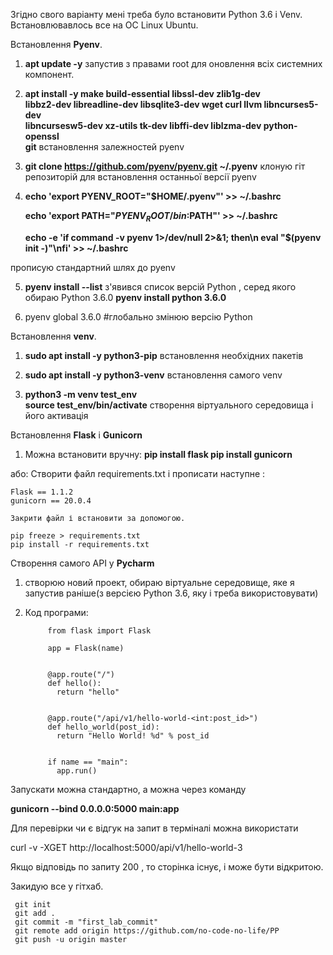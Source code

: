 Згідно свого варіанту мені треба було встановити Python 3.6 і Venv.
Встановлювавлось все на ОС Linux Ubuntu.

Встановлення **Pyenv**.
1) **apt update -y**    запустив з правами root для оновлення всіх системних компонент.

2)  **apt install -y make build-essential libssl-dev zlib1g-dev  \
     libbz2-dev libreadline-dev libsqlite3-dev wget curl llvm libncurses5-dev \
     libncursesw5-dev xz-utils tk-dev libffi-dev liblzma-dev python-openssl \
     git**          встановлення залежностей pyenv

3) **git clone https://github.com/pyenv/pyenv.git ~/.pyenv** 
  клоную гіт репозиторій для встановлення  останньої версії pyenv
4)  **echo 'export PYENV_ROOT="$HOME/.pyenv"' >> ~/.bashrc**

     **echo 'export PATH="$PYENV_ROOT/bin:$PATH"' >> ~/.bashrc**
  
     **echo -e 'if command -v pyenv 1>/dev/null 2>&1; then\n eval "$(pyenv init -)"\nfi' >> ~/.bashrc**
   
   прописую стандартний шлях до pyenv

5) **pyenv install --list**
  з'явився список версій Python , серед якого обираю Python 3.6.0
  **pyenv install python 3.6.0**

6) pyenv global 3.6.0 #глобально змінюю версію Python




Встановлення   **venv**.
1) **sudo apt install -y python3-pip**       встановлення необхідних пакетів

2) **sudo apt install -y python3-venv**        встановлення самого venv

3)   **python3 -m venv test_env**  
     **source test_env/bin/activate**
     створення віртуального середовища і його активація 




Встановлення **Flask** i **Gunicorn**


1)   Можна встановити вручну:
    **pip install flask
    pip install gunicorn**

  або:
    Створити файл requirements.txt 
    і прописати наступне :

    Flask == 1.1.2
    gunicorn == 20.0.4

    Закрити файл і встановити за допомогою.

    pip freeze > requirements.txt 
    pip install -r requirements.txt





     
     

Створення самого API у **Pycharm**

1) створюю новий проект, обираю віртуальне середовище, яке я запустив раніше(з версією Python 3.6, яку і треба використовувати)

2) Код програми:

            from flask import Flask

            app = Flask(name)


            @app.route("/")
            def hello():
              return "hello"


            @app.route("/api/v1/hello-world-<int:post_id>")
            def hello_world(post_id):
              return "Hello World! %d" % post_id


            if name == "main":
              app.run()

  Запускати можна стандартно, а можна через команду 
  
   **gunicorn --bind 0.0.0.0:5000 main:app**

  Для перевірки чи є відгук на запит в терміналі можна використати 
  
   curl -v -XGET http://localhost:5000/api/v1/hello-world-3

   Якщо відповідь по запиту  200 , то сторінка існує, і може бути відкритою.


Закидую все у гітхаб.

     git init
     git add .
     git commit -m "first_lab_commit"
     git remote add origin https://github.com/no-code-no-life/PP
     git push -u origin master


